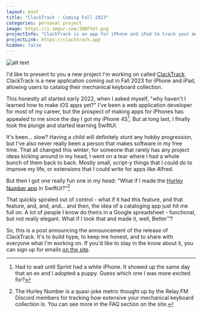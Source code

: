 ```yaml
---
layout: post
title: "ClackTrack - Coming Fall 2023"
categories: personal project
image: https://i.imgur.com/JDDFYet.png
projectInfo: "ClackTrack is an app for iPhone and iPad to track your mechanical keyboard collection. Track your keyboards, switches, keycaps, and accessories, as either individual components or assembled boards."
projectLink: https://clacktrack.app
hidden: false
---
```


![alt text][headerImg]

I'd like to present to you a new project I'm working on called [ClackTrack][clacktrack]. ClackTrack is a new application coming out in Fall 2023 for iPhone and iPad, allowing users to catalog their mechanical keyboard collection.

<!-- more -->

This honestly all started early 2022, when I asked myself, "why haven't I learned how to make iOS apps yet?" I've been a web application developer for most of my career, but the prospect of making apps for iPhones has appealed to me since the day I got my iPhone 4S[^1]. But at long last, I finally took the plunge and started learning SwiftUI.

[^1]: Had to wait until Sprint had a white iPhone. It showed up the same day that an ex and I adopted a puppy. Guess which one I was more excited for?

It's been... slow? Having a child will definitely stunt any hobby progression, but I've also never really been a person that makes software in my free time. That all changed this winter; for someone that rarely has any project ideas kicking around in my head, I went on a tear where I had a whole bunch of them back to back. Mostly small, script-y things that I could do to improve my life, or extensions that I could write for apps like Alfred.

But then I got one really fun one in my head: "What if I made the [Hurley Number app][hurley] in SwiftUI?"[^2]

[^2]: The Hurley Number is a quasi-joke metric thought up by the Relay.FM Discord members for tracking how extensive your mechanical keyboard collection is. You can see more in the FAQ section on the site.

That quickly spiraled out of control - what if it had this feature, and that feature, and, and, and... and then, the idea of a cataloging app just hit me full on. A lot of people I know do theirs in a Google spreadsheet - functional, but not really elegant. What if I took that and made it, well, Better™?

So, this is a post announcing the announcement of the release of ClackTrack. It's to build hype, to keep me honest, and to share with everyone what I'm working on. If you'd like to stay in the know about it, you can sign up for emails [on the site][clacktrack].

[headerImg]: https://i.imgur.com/JDDFYet.png "ClackTrack - Catalog your mechanical keyboard collection"
[clacktrack]: https://clacktrack.app
[hurley]: https://hurleynumber.com